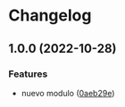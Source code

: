 # Changelog

## 1.0.0 (2022-10-28)


### Features

* nuevo modulo ([0aeb29e](https://github.com/dev-kess/demo-release-2/commit/0aeb29e28b8c6e09f712ae421331cafab6ca0cd9))
